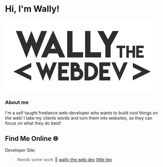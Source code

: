 # Hi, I'm Wally! 

![wally the web dev logo](img/dark-logo.png)

### About me 
I'm a self taught freelance web-developer who wants to build cool things on the web! 
I take my clients words and turn them into websites, so they can focus on what they do best!

## Find Me Online :globe_with_meridians:

Developer Site: 
> Needs some
> work :hear_no_evil:
[wally the web dev](http://wallythewebdev.com/)
[little leo](http://littleleo.dev/)


